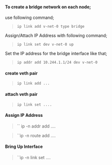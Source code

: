 #### To create a bridge network on each node;

use following command;

>``ip link add v-net-0 type bridge``

Assign/Attach IP Address with following command;

>``ip link set dev v-net-0 up``

Set the IP address for the bridge interface like that;

>``ip addr add 10.244.1.1/24 dev v-net-0``

#### create veth pair

>``ip link add ...``

#### attach veth pair

>``ip link set ....``

#### Assign IP Address

>`` ip -n <namespace> addr add ....

>``ip -n <namespace> route add ....

#### Bring Up Interface

>``ip -n <namespace> link set ....


